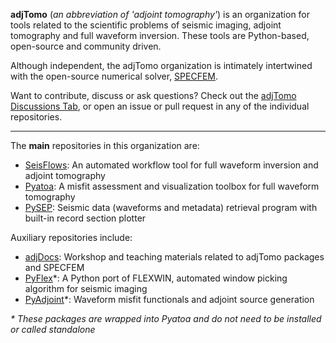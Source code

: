 **adjTomo** (*an abbreviation of 'adjoint tomography'*) is an organization for tools related to the scientific problems of 
seismic imaging, adjoint tomography and full waveform inversion. These tools are Python-based, open-source and community driven. 

Although independent, the adjTomo organization is intimately intertwined with the open-source numerical solver, [SPECFEM](https://specfem.org). 

Want to contribute, discuss or ask questions? Check out the [adjTomo Discussions Tab](https://github.com/orgs/adjtomo/discussions), or open an issue or pull request in any of the individual repositories.  

-----------------

The **main** repositories in this organization are:

- [SeisFlows](https://github.com/adjtomo/seisflows): An automated workflow tool for full waveform inversion and adjoint tomography   
- [Pyatoa](https://github.com/adjtomo/pyatoa): A misfit assessment and visualization toolbox for full waveform tomography   
- [PySEP](https://github.com/adjtomo/pysep): Seismic data (waveforms and metadata) retrieval program with built-in record section plotter  

Auxiliary repositories include:

- [adjDocs](https://github.com/adjtomo/adjdocs): Workshop and teaching materials related to adjTomo packages and SPECFEM
- [PyFlex](https://github.com/adjtomo/pyflex)*: A Python port of FLEXWIN, automated window picking algorithm for seismic imaging 
- [PyAdjoint](https://github.com/adjtomo/pyadjoint)*: Waveform misfit functionals and adjoint source generation

*\* These packages are wrapped into Pyatoa and do not need to be installed or called standalone*




